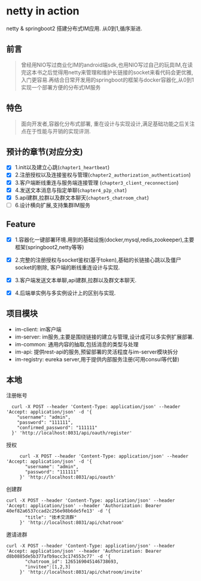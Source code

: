 # netty in action
netty & springboot2 搭建分布式IM应用. 从0到1,循序渐进.

## 前言
> 曾经用NIO写过商业化IM的android端sdk,也用NIO写过自己的玩具IM,在读完<netty in action>这本书之后觉得用netty来管理和维护长链接的socket来看代码会更优雅,入门更容易.再结合日常开发用的springboot的框架与docker容器化,从0到1实现一个部署方便的分布式IM服务

## 特色
> 面向开发者,容器化分布式部署, 重在设计与实现设计,满足基础功能之后关注点在于性能与开销的实现评测.



 

## 预计的章节(对应分支)
* [x] 1.init以及建立心跳(`chapter1_heartbeat`)
* [x] 2.注册授权以及连接鉴权与管理(`chapter2_authorization_authentication`)
* [x] 3.客户端断线重连与服务端连接管理 (`chapter3_client_reconnection`)
* [x] 4.发送文本消息与指定单聊(`chapter4_p2p_chat`)
* [x] 5.api建群,拉群以及群文本聊天(`chapter5_chatroom_chat`)
* [ ] 6.设计横向扩展,支持集群IM服务

## Feature
* [x] 1.容器化一键部署环境.用到的基础设施(docker,mysql,redis,zookeeper),主要框架(springboot2,netty等等)
* [x] 2.完整的注册授权与socket鉴权(基于token),基础的长链接心跳以及僵尸socket的剔除, 客户端的断线重连设计与实现.
* [x] 3.客户端发送文本单聊,api建群,拉群以及群文本聊天.
* [x] 4.后端单实例与多实例设计上的区别与实现.







## 项目模块
* im-client: im客户端                                                                                                    
* im-server: im服务,主要是围绕链接的建立与管理,设计成可以多实例扩展部署.
* im-common: 通用内容的抽取,包括消息的类型与处理
* im-api: 提供rest-api的服务,预留部署的灵活程度与im-server模块拆分
* im-registry: eureka server,用于提供内部服务注册(可用consul等代替)



## 本地
注册帐号
```
  curl -X POST --header 'Content-Type: application/json' --header 'Accept: application/json' -d '{
    "username": "admin",
    "password": "111111",
    "confirmed_password": "111111"
  }' 'http://localhost:8031/api/oauth/register'
```

授权
```
     curl -X POST --header 'Content-Type: application/json' --header 'Accept: application/json' -d '{
       "username": "admin",
       "password": "111111"
     }' 'http://localhost:8031/api/oauth'
```       

创建群

```
curl -X POST --header 'Content-Type: application/json' --header 'Accept: application/json' --header 'Authorization: Bearer 40ef82a6537ccad2c256e98b6de5fe13' -d '{
       "title": "技术交流群"
     }' 'http://localhost:8031/api/chatroom'
```    

邀请进群

```
curl -X POST --header 'Content-Type: application/json' --header 'Accept: application/json' --header 'Authorization: Bearer d8b0885de5b377afb9acc3c174553c77' -d '{
       "chatroom_id": 1265169045146738693,
       "invitee":[1,2,3] 
     }' 'http://localhost:8031/api/chatroom/invite'

```


